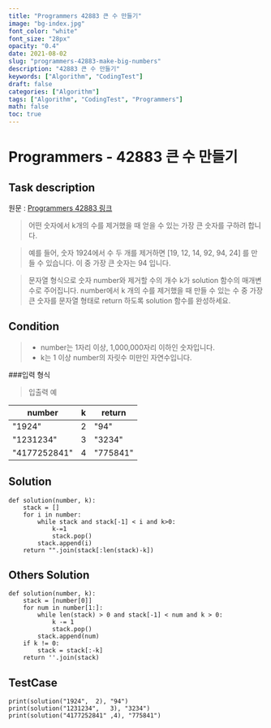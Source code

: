 ```yaml
---
title: "Programmers 42883 큰 수 만들기"
image: "bg-index.jpg"
font_color: "white"
font_size: "28px"
opacity: "0.4"
date: 2021-08-02
slug: "programmers-42883-make-big-numbers"
description: "42883 큰 수 만들기"
keywords: ["Algorithm", "CodingTest"]
draft: false
categories: ["Algorithm"]
tags: ["Algorithm", "CodingTest", "Programmers"]
math: false
toc: true
---
```


# Programmers - 42883 큰 수 만들기

## Task description

원문 : <a href="https://programmers.co.kr/learn/courses/30/lessons/42883">Programmers 42883 링크</a>

>어떤 숫자에서 k개의 수를 제거했을 때 얻을 수 있는 가장 큰 숫자를 구하려 합니다.

>예를 들어, 숫자 1924에서 수 두 개를 제거하면 [19, 12, 14, 92, 94, 24] 를 만들 수 있습니다. 이 중 가장 큰 숫자는 94 입니다.

>문자열 형식으로 숫자 number와 제거할 수의 개수 k가 solution 함수의 매개변수로 주어집니다. number에서 k 개의 수를 제거했을 때 만들 수 있는 수 중 가장 큰 숫자를 문자열 형태로 return 하도록 solution 함수를 완성하세요.




## Condition
>- number는 1자리 이상, 1,000,000자리 이하인 숫자입니다.
>- k는 1 이상 number의 자릿수 미만인 자연수입니다.

###입력 형식
>입출력 예

number |	k |	return
----|-----|-----
"1924" |	2 |	"94"
"1231234" |	3 |	"3234"
"4177252841" |	4 |	"775841"

## Solution 
```
def solution(number, k):
    stack = []
    for i in number:
        while stack and stack[-1] < i and k>0:
            k-=1
            stack.pop()
        stack.append(i)
    return "".join(stack[:len(stack)-k])
```

## Others Solution 
```
def solution(number, k):
    stack = [number[0]]
    for num in number[1:]:
        while len(stack) > 0 and stack[-1] < num and k > 0:
            k -= 1
            stack.pop()
        stack.append(num)
    if k != 0:
        stack = stack[:-k]
    return ''.join(stack)
```

## TestCase
```
print(solution("1924",	2),	"94")
print(solution("1231234",	3),	"3234")
print(solution("4177252841"	,4), "775841")

```
